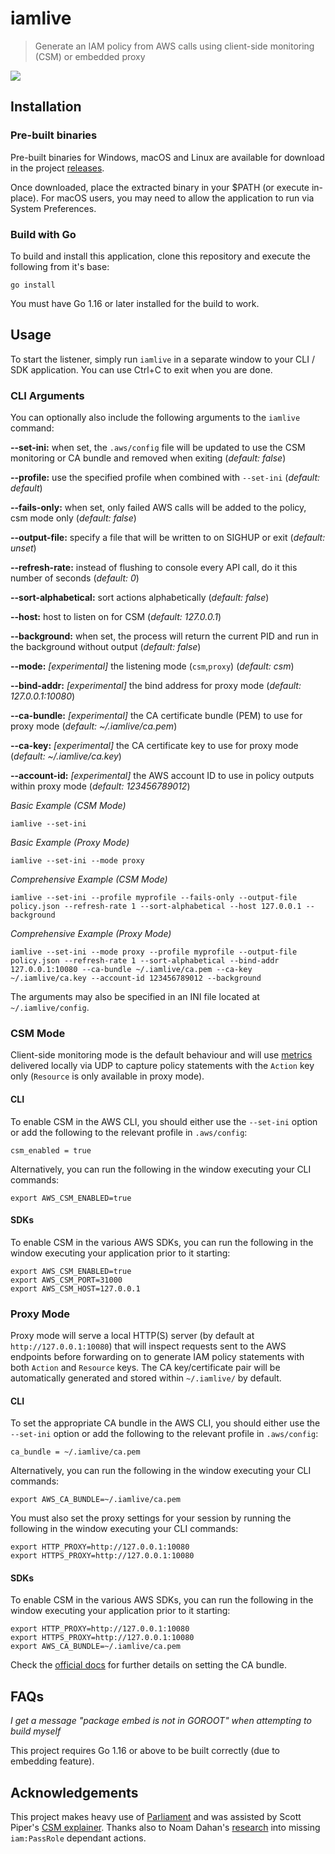 # iamlive

> Generate an IAM policy from AWS calls using client-side monitoring (CSM) or embedded proxy

![](https://raw.githubusercontent.com/iann0036/iamlive/assets/iamlive.gif)

## Installation

### Pre-built binaries

Pre-built binaries for Windows, macOS and Linux are available for download in the project [releases](https://github.com/iann0036/iamlive/releases).

Once downloaded, place the extracted binary in your $PATH (or execute in-place). For macOS users, you may need to allow the application to run via System Preferences.

### Build with Go

To build and install this application, clone this repository and execute the following from it's base:

```
go install
```

You must have Go 1.16 or later installed for the build to work.

## Usage

To start the listener, simply run `iamlive` in a separate window to your CLI / SDK application. You can use Ctrl+C to exit when you are done.

### CLI Arguments

You can optionally also include the following arguments to the `iamlive` command:

**--set-ini:** when set, the `.aws/config` file will be updated to use the CSM monitoring or CA bundle and removed when exiting (_default: false_)

**--profile:** use the specified profile when combined with `--set-ini` (_default: default_)

**--fails-only:** when set, only failed AWS calls will be added to the policy, csm mode only (_default: false_)

**--output-file:** specify a file that will be written to on SIGHUP or exit (_default: unset_)

**--refresh-rate:** instead of flushing to console every API call, do it this number of seconds (_default: 0_)

**--sort-alphabetical:** sort actions alphabetically (_default: false_)

**--host:** host to listen on for CSM (_default: 127.0.0.1_)

**--background:** when set, the process will return the current PID and run in the background without output (_default: false_)

**--mode:** _[experimental]_ the listening mode (`csm`,`proxy`) (_default: csm_)

**--bind-addr:** _[experimental]_ the bind address for proxy mode (_default: 127.0.0.1:10080_)

**--ca-bundle:** _[experimental]_ the CA certificate bundle (PEM) to use for proxy mode (_default: ~/.iamlive/ca.pem_)

**--ca-key:** _[experimental]_ the CA certificate key to use for proxy mode (_default: ~/.iamlive/ca.key_)

**--account-id:** _[experimental]_ the AWS account ID to use in policy outputs within proxy mode (_default: 123456789012_)

_Basic Example (CSM Mode)_

```
iamlive --set-ini
```

_Basic Example (Proxy Mode)_

```
iamlive --set-ini --mode proxy
```

_Comprehensive Example (CSM Mode)_

```
iamlive --set-ini --profile myprofile --fails-only --output-file policy.json --refresh-rate 1 --sort-alphabetical --host 127.0.0.1 --background
```

_Comprehensive Example (Proxy Mode)_

```
iamlive --set-ini --mode proxy --profile myprofile --output-file policy.json --refresh-rate 1 --sort-alphabetical --bind-addr 127.0.0.1:10080 --ca-bundle ~/.iamlive/ca.pem --ca-key ~/.iamlive/ca.key --account-id 123456789012 --background
```

The arguments may also be specified in an INI file located at `~/.iamlive/config`.

### CSM Mode

Client-side monitoring mode is the default behaviour and will use [metrics](https://docs.aws.amazon.com/sdk-for-javascript/v2/developer-guide/metrics.html) delivered locally via UDP to capture policy statements with the `Action` key only (`Resource` is only available in proxy mode).

#### CLI

To enable CSM in the AWS CLI, you should either use the `--set-ini` option or add the following to the relevant profile in `.aws/config`:

```
csm_enabled = true
```

Alternatively, you can run the following in the window executing your CLI commands:

```
export AWS_CSM_ENABLED=true
```

#### SDKs

To enable CSM in the various AWS SDKs, you can run the following in the window executing your application prior to it starting:

```
export AWS_CSM_ENABLED=true
export AWS_CSM_PORT=31000
export AWS_CSM_HOST=127.0.0.1
```

### Proxy Mode

Proxy mode will serve a local HTTP(S) server (by default at `http://127.0.0.1:10080`) that will inspect requests sent to the AWS endpoints before forwarding on to generate IAM policy statements with both `Action` and `Resource` keys. The CA key/certificate pair will be automatically generated and stored within `~/.iamlive/` by default.

#### CLI

To set the appropriate CA bundle in the AWS CLI, you should either use the `--set-ini` option or add the following to the relevant profile in `.aws/config`:

```
ca_bundle = ~/.iamlive/ca.pem
```

Alternatively, you can run the following in the window executing your CLI commands:

```
export AWS_CA_BUNDLE=~/.iamlive/ca.pem
```

You must also set the proxy settings for your session by running the following in the window executing your CLI commands:

```
export HTTP_PROXY=http://127.0.0.1:10080
export HTTPS_PROXY=http://127.0.0.1:10080
```

#### SDKs

To enable CSM in the various AWS SDKs, you can run the following in the window executing your application prior to it starting:

```
export HTTP_PROXY=http://127.0.0.1:10080
export HTTPS_PROXY=http://127.0.0.1:10080
export AWS_CA_BUNDLE=~/.iamlive/ca.pem
```

Check the [official docs](https://docs.aws.amazon.com/credref/latest/refdocs/setting-global-ca_bundle.html) for further details on setting the CA bundle.

## FAQs

_I get a message "package embed is not in GOROOT" when attempting to build myself_

This project requires Go 1.16 or above to be built correctly (due to embedding feature).

## Acknowledgements

This project makes heavy use of [Parliament](https://github.com/duo-labs/parliament) and was assisted by Scott Piper's [CSM explainer](https://summitroute.com/blog/2020/05/25/client_side_monitoring/). Thanks also to Noam Dahan's [research](https://ermetic.com/whats-new/blog/auditing-passrole-a-problematic-privilege-escalation-permission/) into missing `iam:PassRole` dependant actions.
